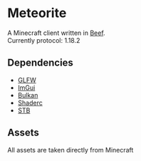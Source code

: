 # Meteorite
A Minecraft client written in [Beef](https://www.beeflang.org).  
Currently protocol: 1.18.2

## Dependencies
- [GLFW](https://github.com/MineGame159/glfw-beef)
- [ImGui](https://github.com/RogueMacro/imgui-beef)
- [Bulkan](https://github.com/jayrulez/Bulkan)
- [Shaderc](https://github.com/MineGame159/shaderc-beef)
- [STB](https://github.com/EinScott/stb_beef)

## Assets
All assets are taken directly from Minecraft